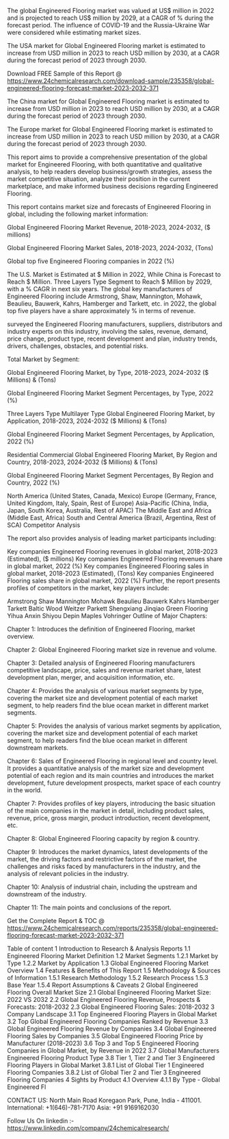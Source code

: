 The global Engineered Flooring market was valued at US$ million in 2022 and is projected to reach US$ million by 2029, at a CAGR of % during the forecast period. The influence of COVID-19 and the Russia-Ukraine War were considered while estimating market sizes.

The USA market for Global Engineered Flooring market is estimated to increase from USD million in 2023 to reach USD million by 2030, at a CAGR during the forecast period of 2023 through 2030.

Download FREE Sample of this Report @ https://www.24chemicalresearch.com/download-sample/235358/global-engineered-flooring-forecast-market-2023-2032-371

The China market for Global Engineered Flooring market is estimated to increase from USD million in 2023 to reach USD million by 2030, at a CAGR during the forecast period of 2023 through 2030.

The Europe market for Global Engineered Flooring market is estimated to increase from USD million in 2023 to reach USD million by 2030, at a CAGR during the forecast period of 2023 through 2030.

This report aims to provide a comprehensive presentation of the global market for Engineered Flooring, with both quantitative and qualitative analysis, to help readers develop business/growth strategies, assess the market competitive situation, analyze their position in the current marketplace, and make informed business decisions regarding Engineered Flooring.

This report contains market size and forecasts of Engineered Flooring in global, including the following market information:

Global Engineered Flooring Market Revenue, 2018-2023, 2024-2032, ($ millions)

Global Engineered Flooring Market Sales, 2018-2023, 2024-2032, (Tons)

Global top five Engineered Flooring companies in 2022 (%)

The U.S. Market is Estimated at $ Million in 2022, While China is Forecast to Reach $ Million.
Three Layers Type Segment to Reach $ Million by 2029, with a % CAGR in next six years.
The global key manufacturers of Engineered Flooring include Armstrong, Shaw, Mannington, Mohawk, Beaulieu, Bauwerk, Kahrs, Hamberger and Tarkett, etc. in 2022, the global top five players have a share approximately % in terms of revenue.

surveyed the Engineered Flooring manufacturers, suppliers, distributors and industry experts on this industry, involving the sales, revenue, demand, price change, product type, recent development and plan, industry trends, drivers, challenges, obstacles, and potential risks.

Total Market by Segment:

Global Engineered Flooring Market, by Type, 2018-2023, 2024-2032 ($ Millions) & (Tons)

Global Engineered Flooring Market Segment Percentages, by Type, 2022 (%)

Three Layers Type
Multilayer Type
Global Engineered Flooring Market, by Application, 2018-2023, 2024-2032 ($ Millions) & (Tons)

Global Engineered Flooring Market Segment Percentages, by Application, 2022 (%)

Residential
Commercial
Global Engineered Flooring Market, By Region and Country, 2018-2023, 2024-2032 ($ Millions) & (Tons)

Global Engineered Flooring Market Segment Percentages, By Region and Country, 2022 (%)

North America (United States, Canada, Mexico)
Europe (Germany, France, United Kingdom, Italy, Spain, Rest of Europe)
Asia-Pacific (China, India, Japan, South Korea, Australia, Rest of APAC)
The Middle East and Africa (Middle East, Africa)
South and Central America (Brazil, Argentina, Rest of SCA)
Competitor Analysis

The report also provides analysis of leading market participants including:

Key companies Engineered Flooring revenues in global market, 2018-2023 (Estimated), ($ millions)
Key companies Engineered Flooring revenues share in global market, 2022 (%)
Key companies Engineered Flooring sales in global market, 2018-2023 (Estimated), (Tons)
Key companies Engineered Flooring sales share in global market, 2022 (%)
Further, the report presents profiles of competitors in the market, key players include:

Armstrong
Shaw
Mannington
Mohawk
Beaulieu
Bauwerk
Kahrs
Hamberger
Tarkett
Baltic Wood
Weitzer Parkett
Shengxiang
Jinqiao
Green Flooring
Yihua
Anxin
Shiyou
Depin
Maples
Vohringer
Outline of Major Chapters:

Chapter 1: Introduces the definition of Engineered Flooring, market overview.

Chapter 2: Global Engineered Flooring market size in revenue and volume.

Chapter 3: Detailed analysis of Engineered Flooring manufacturers competitive landscape, price, sales and revenue market share, latest development plan, merger, and acquisition information, etc.

Chapter 4: Provides the analysis of various market segments by type, covering the market size and development potential of each market segment, to help readers find the blue ocean market in different market segments.

Chapter 5: Provides the analysis of various market segments by application, covering the market size and development potential of each market segment, to help readers find the blue ocean market in different downstream markets.

Chapter 6: Sales of Engineered Flooring in regional level and country level. It provides a quantitative analysis of the market size and development potential of each region and its main countries and introduces the market development, future development prospects, market space of each country in the world.

Chapter 7: Provides profiles of key players, introducing the basic situation of the main companies in the market in detail, including product sales, revenue, price, gross margin, product introduction, recent development, etc.

Chapter 8: Global Engineered Flooring capacity by region & country.

Chapter 9: Introduces the market dynamics, latest developments of the market, the driving factors and restrictive factors of the market, the challenges and risks faced by manufacturers in the industry, and the analysis of relevant policies in the industry.

Chapter 10: Analysis of industrial chain, including the upstream and downstream of the industry.

Chapter 11: The main points and conclusions of the report.

Get the Complete Report & TOC @ https://www.24chemicalresearch.com/reports/235358/global-engineered-flooring-forecast-market-2023-2032-371

Table of content
1 Introduction to Research & Analysis Reports
1.1 Engineered Flooring Market Definition
1.2 Market Segments
1.2.1 Market by Type
1.2.2 Market by Application
1.3 Global Engineered Flooring Market Overview
1.4 Features & Benefits of This Report
1.5 Methodology & Sources of Information
1.5.1 Research Methodology
1.5.2 Research Process
1.5.3 Base Year
1.5.4 Report Assumptions & Caveats
2 Global Engineered Flooring Overall Market Size
2.1 Global Engineered Flooring Market Size: 2022 VS 2032
2.2 Global Engineered Flooring Revenue, Prospects & Forecasts: 2018-2032
2.3 Global Engineered Flooring Sales: 2018-2032
3 Company Landscape
3.1 Top Engineered Flooring Players in Global Market
3.2 Top Global Engineered Flooring Companies Ranked by Revenue
3.3 Global Engineered Flooring Revenue by Companies
3.4 Global Engineered Flooring Sales by Companies
3.5 Global Engineered Flooring Price by Manufacturer (2018-2023)
3.6 Top 3 and Top 5 Engineered Flooring Companies in Global Market, by Revenue in 2022
3.7 Global Manufacturers Engineered Flooring Product Type
3.8 Tier 1, Tier 2 and Tier 3 Engineered Flooring Players in Global Market
3.8.1 List of Global Tier 1 Engineered Flooring Companies
3.8.2 List of Global Tier 2 and Tier 3 Engineered Flooring Companies
4 Sights by Product
4.1 Overview
4.1.1 By Type - Global Engineered Fl

CONTACT US:
North Main Road Koregaon Park, Pune, India - 411001.
International: +1(646)-781-7170
Asia: +91 9169162030

Follow Us On linkedin :- https://www.linkedin.com/company/24chemicalresearch/
